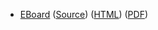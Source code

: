 * [EBoard](../eboards/eboard.17.html)
  ([Source](../eboards/eboard.17.md))
  ([HTML](../eboards/eboard.17.html))
  ([PDF](../eboards/eboard.17.pdf))
